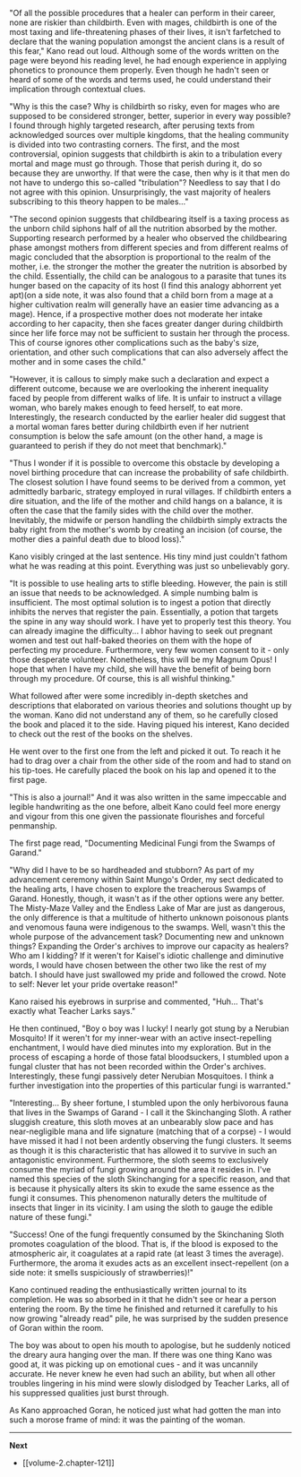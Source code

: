 
"Of all the possible procedures that a healer can perform in their career, none are riskier than childbirth. Even with mages, childbirth is one of the most taxing and life-threatening phases of their lives, it isn't farfetched to declare that the waning population amongst the ancient clans is a result of this fear," Kano read out loud. Although some of the words written on the page were beyond his reading level, he had enough experience in applying phonetics to pronounce them properly. Even though he hadn't seen or heard of some of the words and terms used, he could understand their implication through contextual clues.

"Why is this the case? Why is childbirth so risky, even for mages who are supposed to be considered stronger, better, superior in every way possible? I found through highly targeted research, after perusing texts from acknowledged sources over multiple kingdoms, that the healing community is divided into two contrasting corners. The first, and the most controversial, opinion suggests that childbirth is akin to a tribulation every mortal and mage must go through. Those that perish during it, do so because they are unworthy. If that were the case, then why is it that men do not have to undergo this so-called "tribulation"? Needless to say that I do not agree with this opinion. Unsurprisingly, the vast majority of healers subscribing to this theory happen to be males..."

"The second opinion suggests that childbearing itself is a taxing process as the unborn child siphons half of all the nutrition absorbed by the mother. Supporting research performed by a healer who observed the childbearing phase amongst mothers from different species and from different realms of magic concluded that the absorption is proportional to the realm of the mother, i.e. the stronger the mother the greater the nutrition is absorbed by the child. Essentially, the child can be analogous to a parasite that tunes its hunger based on the capacity of its host (I find this analogy abhorrent yet apt)(on a side note, it was also found that a child born from a mage at a higher cultivation realm will generally have an easier time advancing as a mage). Hence, if a prospective mother does not moderate her intake according to her capacity, then she faces greater danger during childbirth since her life force may not be sufficient to sustain her through the process. This of course ignores other complications such as the baby's size, orientation, and other such complications that can also adversely affect the mother and in some cases the child."

"However, it is callous to simply make such a declaration and expect a different outcome, because we are overlooking the inherent inequality faced by people from different walks of life. It is unfair to instruct a village woman, who barely makes enough to feed herself, to eat more. Interestingly, the research conducted by the earlier healer did suggest that a mortal woman fares better during childbirth even if her nutrient consumption is below the safe amount (on the other hand, a mage is guaranteed to perish if they do not meet that benchmark)."

"Thus I wonder if it is possible to overcome this obstacle by developing a novel birthing procedure that can increase the probability of safe childbirth. The closest solution I have found seems to be derived from a common, yet admittedly barbaric, strategy employed in rural villages. If childbirth enters a dire situation, and the life of the mother and child hangs on a balance, it is often the case that the family sides with the child over the mother. Inevitably, the midwife or person handling the childbirth simply extracts the baby right from the mother's womb by creating an incision (of course, the mother dies a painful death due to blood loss)."

Kano visibly cringed at the last sentence. His tiny mind just couldn't fathom what he was reading at this point. Everything was just so unbelievably gory.

"It is possible to use healing arts to stifle bleeding. However, the pain is still an issue that needs to be acknowledged. A simple numbing balm is insufficient. The most optimal solution is to ingest a potion that directly inhibits the nerves that register the pain. Essentially, a potion that targets the spine in any way should work. I have yet to properly test this theory. You can already imagine the difficulty... I abhor having to seek out pregnant women and test out half-baked theories on them with the hope of perfecting my procedure. Furthermore, very few women consent to it - only those desperate volunteer. Nonetheless, this will be my Magnum Opus! I hope that when I have my child, she will have the benefit of being born through my procedure. Of course, this is all wishful thinking."

What followed after were some incredibly in-depth sketches and descriptions that elaborated on various theories and solutions thought up by the woman. Kano did not understand any of them, so he carefully closed the book and placed it to the side. Having piqued his interest, Kano decided to check out the rest of the books on the shelves.

He went over to the first one from the left and picked it out. To reach it he had to drag over a chair from the other side of the room and had to stand on his tip-toes. He carefully placed the book on his lap and opened it to the first page.

"This is also a journal!" And it was also written in the same impeccable and legible handwriting as the one before, albeit Kano could feel more energy and vigour from this one given the passionate flourishes and forceful penmanship.

The first page read, "Documenting Medicinal Fungi from the Swamps of Garand."

"Why did I have to be so hardheaded and stubborn? As part of my advancement ceremony within Saint Mungo's Order, my sect dedicated to the healing arts, I have chosen to explore the treacherous Swamps of Garand. Honestly, though, it wasn't as if the other options were any better. The Misty-Maze Valley and the Endless Lake of Mar are just as dangerous, the only difference is that a multitude of hitherto unknown poisonous plants and venomous fauna were indigenous to the swamps. Well, wasn't this the whole purpose of the advancement task? Documenting new and unknown things? Expanding the Order's archives to improve our capacity as healers? Who am I kidding? If it weren't for Kaisel's idiotic challenge and diminutive words, I would have chosen between the other two like the rest of my batch. I should have just swallowed my pride and followed the crowd. Note to self: Never let your pride overtake reason!"

Kano raised his eyebrows in surprise and commented, "Huh... That's exactly what Teacher Larks says."

He then continued, "Boy o boy was I lucky! I nearly got stung by a Nerubian Mosquito! If it weren't for my inner-wear with an active insect-repelling enchantment, I would have died minutes into my exploration. But in the process of escaping a horde of those fatal bloodsuckers, I stumbled upon a fungal cluster that has not been recorded within the Order's archives. Interestingly, these fungi passively deter Nerubian Mosquitoes. I think a further investigation into the properties of this particular fungi is warranted."

"Interesting... By sheer fortune, I stumbled upon the only herbivorous fauna that lives in the Swamps of Garand - I call it the Skinchanging Sloth. A rather sluggish creature, this sloth moves at an unbearably slow pace and has near-negligible mana and life signature (matching that of a corpse) - I would have missed it had I not been ardently observing the fungi clusters. It seems as though it is this characteristic that has allowed it to survive in such an antagonistic environment. Furthermore, the sloth seems to exclusively consume the myriad of fungi growing around the area it resides in. I've named this species of the sloth Skinchanging for a specific reason, and that is because it physically alters its skin to exude the same essence as the fungi it consumes. This phenomenon naturally deters the multitude of insects that linger in its vicinity. I am using the sloth to gauge the edible nature of these fungi."

"Success! One of the fungi frequently consumed by the Skinchaning Sloth promotes coagulation of the blood. That is, if the blood is exposed to the atmospheric air, it coagulates at a rapid rate (at least 3 times the average). Furthermore, the aroma it exudes acts as an excellent insect-repellent (on a side note: it smells suspiciously of strawberries)!"

Kano continued reading the enthusiastically written journal to its completion. He was so absorbed in it that he didn't see or hear a person entering the room. By the time he finished and returned it carefully to his now growing "already read" pile, he was surprised by the sudden presence of Goran within the room.

The boy was about to open his mouth to apologise, but he suddenly noticed the dreary aura hanging over the man. If there was one thing Kano was good at, it was picking up on emotional cues - and it was uncannily accurate. He never knew he even had such an ability, but when all other troubles lingering in his mind were slowly dislodged by Teacher Larks, all of his suppressed qualities just burst through.

As Kano approached Goran, he noticed just what had gotten the man into such a morose frame of mind: it was the painting of the woman.

____

**Next**
* [[volume-2.chapter-121]]